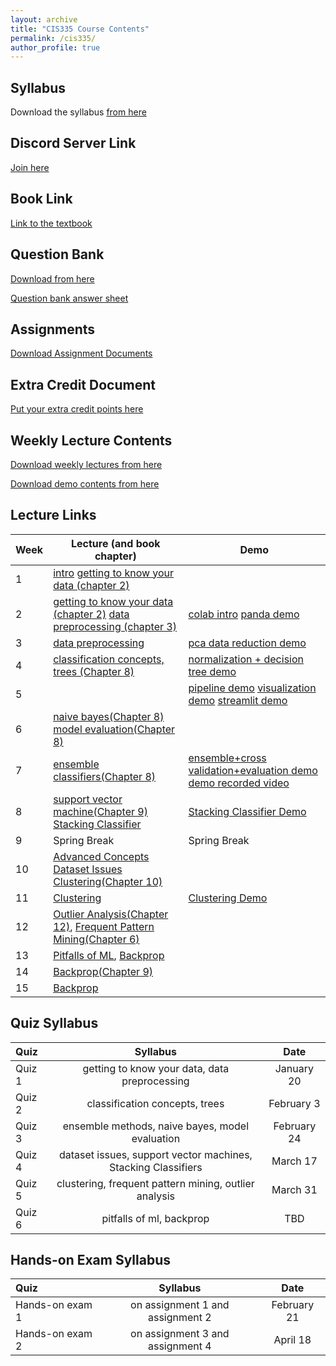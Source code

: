 ```yaml
---
layout: archive
title: "CIS335 Course Contents"
permalink: /cis335/
author_profile: true
---
```


## Syllabus

Download the syllabus [from here](https://drive.google.com/drive/folders/1nEqto4EAyuoRFkzYUjcM1fSJpHAG249W?usp=sharing)

## Discord Server Link

[Join here](https://discord.gg/cm68SAQsjE)

## Book Link

[Link to the textbook](https://drive.google.com/file/d/1ll5Yg-Tf9mTxOslCCub2dVEEgsKMpm1l/view?usp=sharing)


## Question Bank

[Download from here](https://drive.google.com/drive/folders/1VWyDsw0BI3TzBTyBHYVwbTWQXv4tD6Kg?usp=sharing)

[Question bank answer sheet](https://docs.google.com/document/d/1yUZnXsEObSF_Nmo2FnrzjQtL34hSF0XCEVItP5HmW7Y/edit?usp=sharing)


## Assignments

[Download Assignment Documents](https://drive.google.com/drive/folders/1mlTJrfMz3EkPfOIVGI64fHigjVGq-uBg?usp=sharing)


<!-- ## Group Registration Document
[Register your group members here](https://docs.google.com/document/d/1og-Bbfm6HPC9KtiaLaFRj0uMzFou4T5pjdHfSCrUuQs/edit?usp=sharing) -->


## Extra Credit Document
[Put your extra credit points here](https://docs.google.com/document/d/1r5m0O1LWWVxUr1LaGCm96J40JmXVFDRbU9r4A_8STaU/edit?usp=sharing)

<!-- ## Project documents
[Project description and rubric](https://docs.google.com/document/d/1XxG5dNEhr66k5vj_YROQXD47dzo0RbHmpcZjO8s-bI4/edit?usp=sharing) -->

<!-- [Project checkpoint report template](https://docs.google.com/document/d/1kTE9uMTorp1cN_Hv66aNiCdsIwoSy14AgGMbxrLvMbE/edit?usp=sharing) -->

<!-- [Project checkpoints](https://docs.google.com/document/d/1BtxcUbN0RMFqjufpaAGUz5kLqia3nLUzUgxxT9RQJ0w/edit?usp=sharing) -->

## Weekly Lecture Contents

[Download weekly lectures from here](https://drive.google.com/drive/folders/1kHaYFrusdh9JsPgJxSaANOHlvfCxEykj?usp=sharing)

[Download demo contents from here](https://drive.google.com/drive/folders/1leo5d-TEo0-Gty7MNbDEbv8amCMPm8lb?usp=sharing)




## Lecture Links

|Week              | Lecture (and book chapter) | Demo |
| --------| -------------------------- | ----------------- |
| 1       |   [intro](https://drive.google.com/drive/folders/1i9TFuB2HP1rQ3v8jOeVwaJWH9v-Nr-Pq?usp=sharing) [getting to know your data (chapter 2)](https://drive.google.com/drive/folders/1l1-k2PxIQ3Zo7zgQREKn2kfMc9nUnCHK?usp=sharing) |  |
| 2       |   [getting to know your data (chapter 2)](https://drive.google.com/drive/folders/1l1-k2PxIQ3Zo7zgQREKn2kfMc9nUnCHK?usp=sharing)   [data preprocessing (chapter 3)](https://drive.google.com/drive/folders/1iBr4rB7pT_jS8m2ozWVzvDEP7-oI3Uq6?usp=sharing)  |  [colab intro](https://drive.google.com/drive/folders/1j9Yq2Xa5BV2x2Sg8oAGjATlGzrd_qNJw?usp=sharing) [panda demo](https://drive.google.com/drive/folders/1raIJ1Z8wAn8vD1xK6Y6T4Fd5sxwktNjk?usp=sharing)|
| 3       |  [data preprocessing](https://drive.google.com/drive/folders/1iBr4rB7pT_jS8m2ozWVzvDEP7-oI3Uq6?usp=sharing)  |  [pca data reduction demo](https://drive.google.com/drive/folders/1ldx9UVvoQQbKRYzQzrITTJmIN1mIfbPm?usp=sharing)  |
| 4       |   [classification concepts, trees (Chapter 8)](https://drive.google.com/drive/folders/1lsFiH9GvkLwoMwJDY0uFvo7xqYSKZkuP?usp=sharing)   | [normalization + decision tree demo](https://drive.google.com/drive/folders/1jGywGYpNaCkO99TlFacM1StGqtzxFxWJ?usp=sharing)  |
| 5       |   | [pipeline demo](https://drive.google.com/drive/folders/1NgzsrWSUVDbgjWufaqPiyB_LWP1xJoZP?usp=sharing) [visualization demo](https://drive.google.com/drive/folders/1rZHQ6F6-lwrvul90teSUvHGFllDEgQX2?usp=sharing) [streamlit demo](https://drive.google.com/drive/folders/17Jnh8vY2eibYBwK_YEurX6_PVVOgwBsU?usp=sharing)  |
| 6       | [naive bayes(Chapter 8)](https://drive.google.com/drive/folders/1mgCPAeL8w7rlmCuxZVrQRwcXiJC-GMBQ?usp=sharing) [model evaluation(Chapter 8)](https://drive.google.com/drive/folders/1mnUa4Oo-iOV352Dw9dt-yf94ZUbsPWQI?usp=sharing)   |   |
| 7       | [ensemble classifiers(Chapter 8)](https://drive.google.com/drive/folders/1mtHnsUmnm53Lpx_CAKIn8F7w0AfhH06Q?usp=sharing) |  [ensemble+cross validation+evaluation demo](https://drive.google.com/drive/folders/1o4_Vk3U3SonQXPqweqj6Mvm6MOSpdfwr?usp=sharing) [demo recorded video](https://drive.google.com/file/d/1nkhDwTXVHfTS-GnjxucMztmTSbeEuEae/view?usp=sharing)|
| 8     | [support vector machine(Chapter 9)](https://drive.google.com/drive/folders/1oLx9goDsfbs5CPZeQ8JD916I3VzRGxbs?usp=sharing) [Stacking Classifier](https://drive.google.com/drive/folders/1mtHnsUmnm53Lpx_CAKIn8F7w0AfhH06Q?usp=sharing)| [Stacking Classifier Demo](https://drive.google.com/drive/folders/1nqAALe_WDbChvrEzUGeTFu7QdeQxi1EH?usp=sharing) |
| 9     | Spring Break | Spring Break |
| 10    | [Advanced Concepts](https://drive.google.com/drive/folders/1oUH6R98Oxd-KwggYg37mHUUD6K48DqaE?usp=sharing) [Dataset Issues](https://drive.google.com/drive/folders/1nqAgpBYI2nMum54fTaLXGWQw9kJPGnxN?usp=sharing) [Clustering(Chapter 10)](https://drive.google.com/drive/folders/1q_1Q9H8u42QXs48-UXfKW7y7JtsCt5xI?usp=drive_link)|  |
| 11       | [Clustering](https://drive.google.com/drive/folders/1q_1Q9H8u42QXs48-UXfKW7y7JtsCt5xI?usp=drive_link)| [Clustering Demo](https://drive.google.com/drive/folders/1jRXhHt0p4u2Rs7spqL_nHktOkUgbIHZ2?usp=drive_link) |
| 12       | [Outlier Analysis(Chapter 12)](https://drive.google.com/drive/folders/1rYtsqy4SOQxpQ1HU8u4JORP8px1dFXcg?usp=sharing), [Frequent Pattern Mining(Chapter 6)](https://drive.google.com/drive/folders/1oz-oWD59Png9UQZ2NHTBxCDQgoxgIaus?usp=sharing) | |
| 13       | [Pitfalls of ML](https://drive.google.com/drive/folders/1yTyiqgomZ_-1PuXOPtgKfBYlAbv0Xe1b?usp=sharing), [Backprop](https://drive.google.com/drive/folders/1t5wuRLA9q66XeWdCoDtkkNScrdlljwat?usp=sharing)|  |
| 14       | [Backprop(Chapter 9)](https://drive.google.com/drive/folders/1t5wuRLA9q66XeWdCoDtkkNScrdlljwat?usp=sharing)|  |
| 15       | [Backprop](https://drive.google.com/drive/folders/1t5wuRLA9q66XeWdCoDtkkNScrdlljwat?usp=sharing)| |


## Quiz Syllabus

| Quiz      | Syllabus | Date |
| :---        |:----:   | :----:   | 
| Quiz 1      |  getting to know your data, data preprocessing    |January 20|
| Quiz 2   |classification concepts, trees| February 3 |
| Quiz 3   | ensemble methods, naive bayes, model evaluation | February 24 |
| Quiz 4   |  dataset issues, support vector machines, Stacking Classifiers| March 17 |
| Quiz 5  | clustering, frequent pattern mining, outlier analysis | March 31  |
| Quiz 6  |  pitfalls of ml, backprop| TBD |


## Hands-on Exam Syllabus

| Quiz      | Syllabus | Date |
| :---        |:----:   | :----:   | 
| Hands-on exam 1      |  on assignment 1 and assignment 2 |February 21|
| Hands-on exam 2      |  on assignment 3 and assignment 4 |April 18|




